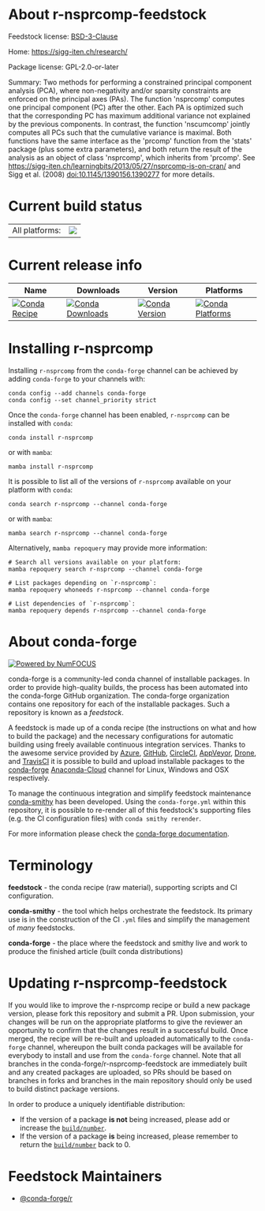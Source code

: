 About r-nsprcomp-feedstock
==========================

Feedstock license: [BSD-3-Clause](https://github.com/conda-forge/r-nsprcomp-feedstock/blob/main/LICENSE.txt)

Home: https://sigg-iten.ch/research/

Package license: GPL-2.0-or-later

Summary: Two methods for performing a constrained principal component analysis (PCA), where non-negativity and/or sparsity constraints are enforced on the principal axes (PAs). The function 'nsprcomp' computes one principal component (PC) after the other. Each PA is optimized such that the corresponding PC has maximum additional variance not explained by the previous components. In contrast, the function 'nscumcomp' jointly computes all PCs such that the cumulative variance is maximal. Both functions have the same interface as the 'prcomp' function from the 'stats' package (plus some extra parameters), and both return the result of the analysis as an object of class 'nsprcomp', which inherits from 'prcomp'. See <https://sigg-iten.ch/learningbits/2013/05/27/nsprcomp-is-on-cran/> and Sigg et al. (2008) <doi:10.1145/1390156.1390277> for more details.

Current build status
====================


<table><tr><td>All platforms:</td>
    <td>
      <a href="https://dev.azure.com/conda-forge/feedstock-builds/_build/latest?definitionId=7419&branchName=main">
        <img src="https://dev.azure.com/conda-forge/feedstock-builds/_apis/build/status/r-nsprcomp-feedstock?branchName=main">
      </a>
    </td>
  </tr>
</table>

Current release info
====================

| Name | Downloads | Version | Platforms |
| --- | --- | --- | --- |
| [![Conda Recipe](https://img.shields.io/badge/recipe-r--nsprcomp-green.svg)](https://anaconda.org/conda-forge/r-nsprcomp) | [![Conda Downloads](https://img.shields.io/conda/dn/conda-forge/r-nsprcomp.svg)](https://anaconda.org/conda-forge/r-nsprcomp) | [![Conda Version](https://img.shields.io/conda/vn/conda-forge/r-nsprcomp.svg)](https://anaconda.org/conda-forge/r-nsprcomp) | [![Conda Platforms](https://img.shields.io/conda/pn/conda-forge/r-nsprcomp.svg)](https://anaconda.org/conda-forge/r-nsprcomp) |

Installing r-nsprcomp
=====================

Installing `r-nsprcomp` from the `conda-forge` channel can be achieved by adding `conda-forge` to your channels with:

```
conda config --add channels conda-forge
conda config --set channel_priority strict
```

Once the `conda-forge` channel has been enabled, `r-nsprcomp` can be installed with `conda`:

```
conda install r-nsprcomp
```

or with `mamba`:

```
mamba install r-nsprcomp
```

It is possible to list all of the versions of `r-nsprcomp` available on your platform with `conda`:

```
conda search r-nsprcomp --channel conda-forge
```

or with `mamba`:

```
mamba search r-nsprcomp --channel conda-forge
```

Alternatively, `mamba repoquery` may provide more information:

```
# Search all versions available on your platform:
mamba repoquery search r-nsprcomp --channel conda-forge

# List packages depending on `r-nsprcomp`:
mamba repoquery whoneeds r-nsprcomp --channel conda-forge

# List dependencies of `r-nsprcomp`:
mamba repoquery depends r-nsprcomp --channel conda-forge
```


About conda-forge
=================

[![Powered by
NumFOCUS](https://img.shields.io/badge/powered%20by-NumFOCUS-orange.svg?style=flat&colorA=E1523D&colorB=007D8A)](https://numfocus.org)

conda-forge is a community-led conda channel of installable packages.
In order to provide high-quality builds, the process has been automated into the
conda-forge GitHub organization. The conda-forge organization contains one repository
for each of the installable packages. Such a repository is known as a *feedstock*.

A feedstock is made up of a conda recipe (the instructions on what and how to build
the package) and the necessary configurations for automatic building using freely
available continuous integration services. Thanks to the awesome service provided by
[Azure](https://azure.microsoft.com/en-us/services/devops/), [GitHub](https://github.com/),
[CircleCI](https://circleci.com/), [AppVeyor](https://www.appveyor.com/),
[Drone](https://cloud.drone.io/welcome), and [TravisCI](https://travis-ci.com/)
it is possible to build and upload installable packages to the
[conda-forge](https://anaconda.org/conda-forge) [Anaconda-Cloud](https://anaconda.org/)
channel for Linux, Windows and OSX respectively.

To manage the continuous integration and simplify feedstock maintenance
[conda-smithy](https://github.com/conda-forge/conda-smithy) has been developed.
Using the ``conda-forge.yml`` within this repository, it is possible to re-render all of
this feedstock's supporting files (e.g. the CI configuration files) with ``conda smithy rerender``.

For more information please check the [conda-forge documentation](https://conda-forge.org/docs/).

Terminology
===========

**feedstock** - the conda recipe (raw material), supporting scripts and CI configuration.

**conda-smithy** - the tool which helps orchestrate the feedstock.
                   Its primary use is in the construction of the CI ``.yml`` files
                   and simplify the management of *many* feedstocks.

**conda-forge** - the place where the feedstock and smithy live and work to
                  produce the finished article (built conda distributions)


Updating r-nsprcomp-feedstock
=============================

If you would like to improve the r-nsprcomp recipe or build a new
package version, please fork this repository and submit a PR. Upon submission,
your changes will be run on the appropriate platforms to give the reviewer an
opportunity to confirm that the changes result in a successful build. Once
merged, the recipe will be re-built and uploaded automatically to the
`conda-forge` channel, whereupon the built conda packages will be available for
everybody to install and use from the `conda-forge` channel.
Note that all branches in the conda-forge/r-nsprcomp-feedstock are
immediately built and any created packages are uploaded, so PRs should be based
on branches in forks and branches in the main repository should only be used to
build distinct package versions.

In order to produce a uniquely identifiable distribution:
 * If the version of a package **is not** being increased, please add or increase
   the [``build/number``](https://docs.conda.io/projects/conda-build/en/latest/resources/define-metadata.html#build-number-and-string).
 * If the version of a package **is** being increased, please remember to return
   the [``build/number``](https://docs.conda.io/projects/conda-build/en/latest/resources/define-metadata.html#build-number-and-string)
   back to 0.

Feedstock Maintainers
=====================

* [@conda-forge/r](https://github.com/conda-forge/r/)

